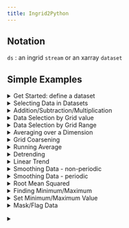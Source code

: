 ```yaml
---
title: Ingrid2Python
---
```

## Notation

`ds` : an ingrid `stream` or an xarray `dataset`

## Simple Examples

<details> <summary>Get Started: define a dataset</summary> <p>  

[Ingrid on kage](http://kage.ldeo.columbia.edu:81/expert): 

```
%ingrid:
/ds {(/DC/sst.mon.mean.nc) readCDF} def
ds
```

[Python in Jupyter Notebook]()

```
#python:
import xarray as xr
import os
os.system('wget ftp://ftp.cdc.noaa.gov/Datasets/COBE/sst.mon.mean.nc')
ds = xr.open_dataset('sst.mon.mean.nc')
ds
```
</p> </details>

<details> <summary>Selecting Data in Datasets </summary> <p>  
A dataset (stream) contains variables, grids, coordinates and metadata. These can be selected by similar methods for ingrid and python. Try selecting `.sst` and `.lon`

```
%ingrid:
ds .sst
```

```
#python:
ds.sst
```
</p> </details>

<details> <summary>Addition/Subtraction/Multiplication </summary> <p>  
In ingrid, compatible objects (streams, numbers) can be added together element by element

```
%ingrid:
ds .sst 273.15 add
```

In python, compatible objects (xarray datasets/dataarrays, numbers) can be added together

```
#python:
ds.sst + 273.15
```
</p> </details>

<details> <summary>Data Selection by Grid value </summary> <p>  

```
%ingrid:
ds .sst time (Jan 1960) VALUE lat 20 VALUE
```

```
#python:
ds.sst.sel(time= '1960-01', lat=20, method='nearest').plot()
```
</p> </details>

<details> <summary>Data Selection by Grid Range </summary> <p>  

```
%ingrid:
ds T (Jan 1982) (Dec 1995) RANGE lon 20 60 RANGE
```

```
#python:
ds.sel(time=slice('1982-01','1995-12'),lon=slice(20,60))
```
</p> </details>

<details> <summary>Averaging over a Dimension </summary> <p>  

```
%ingrid:
ds [time] average
ds [lat lon] average
```

```
#python:
ds.mean('time')
ds.mean(['lat','lon'])
```
</p> </details>

<details> <summary>Grid Coarsening </summary> <p>  

```
%ingrid:
ds time 12 boxAverage 
```

```
#python:
ds.coarsen(time=12,boundary='trim').mean()
```
</p> </details>

<details> <summary>Running Average </summary> <p>  

```
%ingrid:
ds time 3 runningAverage
```

```
#python:
ds.rolling(time=3, center=True).mean()
```
</p> </details>

<details> <summary>Detrending</summary> <p>  

```
%ingrid:
ds .sst [time]detrend-bfl
```

```
#python:
dfit = ds.sst.polyfit('time', 1, skipna=True)
ds.sst - xr.polyval(coord=ds.time, coeffs=dfit.polyfit_coefficients)
```
</p> </details>

<details> <summary>Linear Trend</summary> <p>  

```
%ingrid:
ds .ssta dup [time]detrend-bfl sub dup time last VALUE exch T first VALUE sub
```

```
#python:
dfit = ds.sst.polyfit('time', 1, skipna=True)
ds['linear_fit'] = xr.polyval(coord=ds.time, coeffs=dfit.polyfit_coefficients)
ds['trend'] = (ds.linear_fit[-1] - ds.linear_fit[0])
```
</p> </details>

<details> <summary>Smoothing Data - non-periodic</summary> <p>  

```
%ingrid:
ds [time] 1 SM121
```

```
#python:
ds.pad(time=1,mode='symmetric').rolling(time=3, center=True).mean().dropna("time")
```
</p> </details>

<details> <summary>Smoothing Data - periodic</summary> <p>  

```
%ingrid:
ds [time] 1 SM121
```

```
#python:
ds.pad(time=1, mode="wrap").rolling(time=3, center=True).mean().dropna("time")
```
</p> </details>

<details> <summary>Root Mean Squared</summary> <p>  

```
%ingrid:
ds [time]rmsover
```

```
#python:
ds.std('time')
```
</p> </details>

<details> <summary>Finding Minimum/Maximum</summary> <p>  

```
%ingrid:
ds [lon lat] maxover
ds [time] minover
```

```
#python:
ds.max(['lon','lat'])
ds.min('time')
```
</p> </details>

<details> <summary>Set Minimum/Maximum Value</summary> <p>  

```
%ingrid:
ds .sst 0 max 28 min
```

```
#python:
ds.sst.clip(min=0,max=28) 
```

</p> </details>

<details> <summary>Mask/Flag Data</summary> <p>  

```
%ingrid:

```

```
#python:
```
</p> </details>

</p> </details>

<details> <summary></summary> <p>  

```
%ingrid:
```

```
#python:
```
</p> </details>

